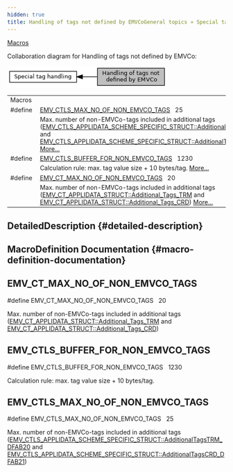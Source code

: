 ```yaml
---
hidden: true
title: Handling of tags not defined by EMVCoGeneral topics » Special tag handling
---
```


[Macros](#define-members)

Collaboration diagram for Handling of tags not defined by EMVCo:

![](group___t_a_g_s___n_o_n___e_m_v_c_o.png)

|  |  |
|----|----|
| Macros |  |
| #define  | [EMV_CTLS_MAX_NO_OF_NON_EMVCO_TAGS](#ga8ef29971a38240cf487e6bbbc683836f)   25 |
|   | Max. number of non-EMVCo-tags included in additional tags (<a href="group___d_e_f___c_o_n_f___a_p_p_l_i.md#abb1d4cd4bf1913ad2a42cb0764fcc619">EMV_CTLS_APPLIDATA_SCHEME_SPECIFIC_STRUCT::AdditionalTagsTRM_DFAB20</a> and <a href="group___d_e_f___c_o_n_f___a_p_p_l_i.md#a04b972642e943c8509ed2d1802f2edc1">EMV_CTLS_APPLIDATA_SCHEME_SPECIFIC_STRUCT::AdditionalTagsCRD_DFAB21</a>) [More\...](#ga8ef29971a38240cf487e6bbbc683836f)<br/> |
| #define  | [EMV_CTLS_BUFFER_FOR_NON_EMVCO_TAGS](#ga21e810f71a8b5c69843e782fe4b5c75e)   1230 |
|   | Calculation rule: max. tag value size + 10 bytes/tag. [More\...](#ga21e810f71a8b5c69843e782fe4b5c75e)<br/> |
| #define  | [EMV_CT_MAX_NO_OF_NON_EMVCO_TAGS](#gac7db871f8a9da3da95c13bc1dbd052ca)   20 |
|   | Max. number of non-EMVCo-tags included in additional tags (<a href="group___d_e_f___c_o_n_f___a_p_p_l_i.md#ad7a6039ab1aa91113c012eab4293d664">EMV_CT_APPLIDATA_STRUCT::Additional_Tags_TRM</a> and <a href="group___d_e_f___c_o_n_f___a_p_p_l_i.md#acd89bdbc00f19a23befec2eed0ff7b00">EMV_CT_APPLIDATA_STRUCT::Additional_Tags_CRD</a>) [More\...](#gac7db871f8a9da3da95c13bc1dbd052ca)<br/> |

## DetailedDescription {#detailed-description}

## MacroDefinition Documentation {#macro-definition-documentation}

## EMV_CT_MAX_NO_OF_NON_EMVCO_TAGS <a href="#gac7db871f8a9da3da95c13bc1dbd052ca" id="gac7db871f8a9da3da95c13bc1dbd052ca"></a>

<p>#define EMV_CT_MAX_NO_OF_NON_EMVCO_TAGS   20</p>

Max. number of non-EMVCo-tags included in additional tags (<a href="group___d_e_f___c_o_n_f___a_p_p_l_i.md#ad7a6039ab1aa91113c012eab4293d664">EMV_CT_APPLIDATA_STRUCT::Additional_Tags_TRM</a> and <a href="group___d_e_f___c_o_n_f___a_p_p_l_i.md#acd89bdbc00f19a23befec2eed0ff7b00">EMV_CT_APPLIDATA_STRUCT::Additional_Tags_CRD</a>)

## EMV_CTLS_BUFFER_FOR_NON_EMVCO_TAGS <a href="#ga21e810f71a8b5c69843e782fe4b5c75e" id="ga21e810f71a8b5c69843e782fe4b5c75e"></a>

<p>#define EMV_CTLS_BUFFER_FOR_NON_EMVCO_TAGS   1230</p>

Calculation rule: max. tag value size + 10 bytes/tag.

## EMV_CTLS_MAX_NO_OF_NON_EMVCO_TAGS <a href="#ga8ef29971a38240cf487e6bbbc683836f" id="ga8ef29971a38240cf487e6bbbc683836f"></a>

<p>#define EMV_CTLS_MAX_NO_OF_NON_EMVCO_TAGS   25</p>

Max. number of non-EMVCo-tags included in additional tags (<a href="group___d_e_f___c_o_n_f___a_p_p_l_i.md#abb1d4cd4bf1913ad2a42cb0764fcc619">EMV_CTLS_APPLIDATA_SCHEME_SPECIFIC_STRUCT::AdditionalTagsTRM_DFAB20</a> and <a href="group___d_e_f___c_o_n_f___a_p_p_l_i.md#a04b972642e943c8509ed2d1802f2edc1">EMV_CTLS_APPLIDATA_SCHEME_SPECIFIC_STRUCT::AdditionalTagsCRD_DFAB21</a>)
